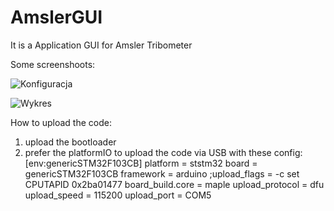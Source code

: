 # AmslerGUI
It is a Application GUI for Amsler Tribometer

Some screenshoots:

![Konfiguracja](https://obrazki.elektroda.pl/2090611200_1602948316.png "Konfiguracja")

![Wykres](https://obrazki.elektroda.pl/8905062900_1602948317.png "Wykres")

How to upload the code:

1. upload the bootloader
2. prefer the platformIO to upload the code via USB with these config:
   [env:genericSTM32F103CB]
   platform = ststm32
   board = genericSTM32F103CB
   framework = arduino
   ;upload_flags = -c set CPUTAPID 0x2ba01477
   board_build.core = maple
   upload_protocol = dfu
   upload_speed = 115200
   upload_port = COM5 
